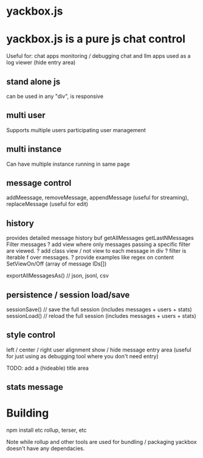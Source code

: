 # yackbox.js

# yackbox.js is a pure js chat control
Useful for:
chat apps
monitoring / debugging chat  and llm apps
used as a log viewer (hide entry area)

## stand alone js
can be used in any "div", is responsive

## multi user
Supports multiple users participating
user management 

## multi instance
Can have multiple instance running in same page

## message control
addMeessage, removeMessage, appendMessage (useful for streaming), replaceMessage (useful for edit)

## history
provides detailed message history buf
getAllMessages
getLastNMessages
Filter messages 
? add view where only messages passing a specific filter are viewed.
    ? add class view / not view to each message in div
    ? filter is iterable f over messages.
        ? provide examples like regex on content
SetViewOn/Off (array of message IDs[])

exportAllMessagesAs() // json, jsonl, csv

## persistence / session load/save
sessionSave()    // save the full session (includes messages + users + stats)
sessionLoad()    // reload the full session (includes messages + users + stats)
## style control
left / center / right user alignment
show / hide message entry area (useful for just using as debugging tool where you don't need entry)

TODO: add a (hideable) title area


## stats message


# Building
npm install  etc
rollup, terser, etc

Note while rollup and other tools are used for bundling / packaging yackbox doesn't have any dependacies.
